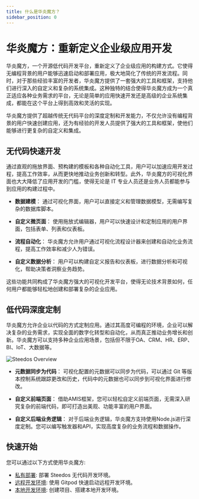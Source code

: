 ```yaml
---
title: 什么是华炎魔方？
sidebar_position: 0
---
```


# 华炎魔方：重新定义企业级应用开发

华炎魔方，一个开源低代码开发平台，重新定义了企业级应用的构建方式。它使得无编程背景的用户能够迅速启动和部署应用，极大地简化了传统的开发流程。同时，对于那些经验丰富的开发者，华炎魔方提供了一套强大的工具和框架，支持他们进行深入的自定义和复杂的系统集成。这种独特的结合使得华炎魔方成为一个真正适应各种业务需求的平台，无论是简单的应用快速开发还是高级的企业系统集成，都能在这个平台上得到高效和灵活的实现。

华炎魔方提供了超越传统无代码平台的深度定制和开发能力，不仅允许没有编程背景的用户快速创建应用，还为有经验的开发人员提供了强大的工具和框架，使他们能够进行更复杂的自定义和集成。

## 无代码快速开发

通过直观的拖放界面、预构建的模板和各种自动化工具，用户可以加速应用开发过程，提高工作效率，从而更快地推动业务创新和转型。此外，华炎魔方的可视化界面也大大降低了应用开发的门槛，使得无论是 IT 专业人员还是业务人员都能参与到应用的构建过程中。

- **数据建模**：
  通过可视化界面，用户可以直接定义和管理数据模型，无需编写复杂的数据库脚本。

- **自定义微页面**：
  使用拖放式编辑器，用户可以快速设计和定制应用的用户界面，包括表单、列表和仪表板。

- **流程自动化**：
  华炎魔方允许用户通过可视化流程设计器来创建和自动化业务流程，提高工作效率和减少人为错误。

- **自定义数据分析**：
  用户可以构建自定义报告和仪表板，进行数据分析和可视化，帮助决策者洞察业务趋势。

这些功能共同构成了华炎魔方强大的可视化开发平台，使得无论技术背景如何，任何用户都能够轻松地创建和部署复杂的企业应用。

## 低代码深度定制

华炎魔方允许企业以代码的方式定制应用。通过其高度可编程的环境，企业可以解决复杂的业务需求，实现全面的数字化转型和自动化，从而真正推动业务增长和创新。华炎魔方可以支持多种企业应用场景，包括但不限于OA、CRM、HR、ERP、BI、IoT、大数据等。

![Steedos Overview](/img/platform/steedos-dx.png)

- **元数据同步为代码**：
  可视化配置的元数据可以同步为代码，可以通过 Git 等版本控制系统跟踪更改和历史，代码中的元数据也可以同步到可视化界面进行修改。

- **自定义前端页面**：
  借助AMIS框架，您可以轻松自定义前端页面，无需深入研究复杂的前端代码，即可打造出美观、功能丰富的用户界面。

- **自定义后端业务逻辑**：
  对于后端业务逻辑，华炎魔方支持使用Node.js进行深度定制。您可以编写触发器和API，实现高度复杂的业务流程和数据操作。


## 快速开始

您可以通过以下方式使用华炎魔方:

- [私有部署](/deploy/deploy-docker): 部署 Steedos 无代码开发环境。
- [远程开发环境](/deploy/gitpod): 使用 Gitpod 快速启动远程开发环境。
- [本地开发环境](/developer/setup/): 创建项目、搭建本地开发环境。